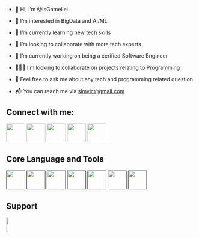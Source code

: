 - 👋 Hi, I’m @IsGameliel
- 👀 I’m interested in BigData and AI/ML
- 🌱 I’m currently learning new tech skills
- 💞️ I’m looking to collaborate with more tech experts
- 🥇 I’m currently working on being a cerified Software Engineer

- 🧑‍🤝‍🧑 I’m looking to collaborate on projects relating to Programming

- 💬 Feel free to ask me about any tech and programming related question

- 📬 You can reach me via simvic@gmail.com

## Connect with me:
[<img src="https://cdn-icons-png.flaticon.com/512/2111/2111463.png" width="50" height="50">](https://www.instagram.com/eugene_gameliel/)
[<img src="https://cdn-icons-png.flaticon.com/512/2504/2504947.png" width="50" height="50">](https://twitter.com/ibiso_eugene)
[<img src="https://cdn-icons-png.flaticon.com/512/3536/3536505.png" width="50" height="50">](https://www.linkedin.com/in/ibiso-eugene-466a93154/)
[<img src="https://cdn-icons-png.flaticon.com/512/2504/2504903.png" width="50" height="50">](https://www.facebook.com/Simvic226/)
[<img src="https://cdn-icons-png.flaticon.com/512/2111/2111628.png" width="50" height="50">](https://stackoverflow.com/users/17755322/eugene)

## Core Language and Tools
[<img src="https://cdn-icons-png.flaticon.com/512/5968/5968350.png" width="50" height="50">]()
[<img src="https://cdn-icons-png.flaticon.com/512/4248/4248443.png" width="50" height="50">]()
[<img src="https://cdn-icons-png.flaticon.com/512/5968/5968292.png" width="50" height="50">]()
[<img src="https://cdn-icons-png.flaticon.com/512/5968/5968332.png" width="50" height="50">]()
[<img src="https://cdn-icons-png.flaticon.com/512/4008/4008395.png" width="50" height="50">]()
[<img src="https://cdn-icons-png.flaticon.com/512/6124/6124995.png" width="50" height="50">]()
[<img src="https://cdn-icons-png.flaticon.com/512/4494/4494748.png" width="50" height="50">]()

## Support 
[<img src="https://www.buymeacoffee.com/assets/img/guidelines/download-assets-sm-1.svg" style="width:10%;">](https://www.buymeacoffee.com/eugeneibisz)

<!---
IsGameliel/IsGameliel is a ✨ special ✨ repository because its `README.md` (this file) appears on your GitHub profile.
You can click the Preview link to take a look at your changes.
--->

